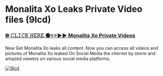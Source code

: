 # Monalita Xo Leaks Private Video files (9lcd)

<h3><a href="https://mediafirerr.pages.dev?q=Monalita+Xo&ref=R42" rel="nofollow">🌐 𝙲𝙻𝙸𝙲𝙺 𝙷𝙴𝚁𝙴 🟢==►► Monalita Xo Private Videos</a></h3>

New Get Monalita Xo leaks all content. Now you can access all videos and pictures of Monalita Xo leaked On Social Media the internet by storm and amazed viewers on various social media platforms.

[![9lcd](https://github.com/user-attachments/assets/26341bd8-4b91-4a20-822e-3fd5d525dd40)](https://mediafirerr.pages.dev?q=Monalita+Xo&ref=R42)

